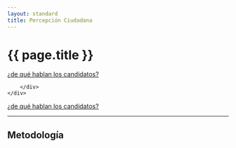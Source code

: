 ```yaml
---
layout: standard
title: Percepción Ciudadana
---
```



<div class='row'>
    <div class='col-sm-7'>
        <h1 class='thin orange'>{{ page.title }}</h1>
    </div>
    <div class='col-sm-5 tright'>
        <a class='next-question' href='{{ site.baseurl }}/de-que-hablan'>
            <span class='question'>¿de qué hablan los candidatos?</span> <i class='icon-arrow-right'></i>
        </a>
    </div>
</div>

<div class='row'>
    <div class='col-md-12 air-top'>
        <div class='tabla-de-agendas' id='charts'>

        </div>
    </div>
</div>

<div class='row'>
    <div class='col-sm-12 tright'>
        <a class='next-question' href='{{ site.baseurl }}/de-que-hablan'>
            <span class='question'>¿de qué hablan los candidatos?</span> <i class='icon-arrow-right'></i>
        </a>
    </div>
</div>

<hr id='metodo'>
<h2 class='air-top orange thin'>Metodología</h2>
<div class='row'>
    <div class='col-sm-6'></div>
    <div class='col-sm-6'></div>
</div>


<!-- Libraries -->
<script src="{{ site.baseurl }}/js/lib/d3.v3.min.js" charset="utf-8"></script>
<script src="{{ site.baseurl }}/js/lib/underscore.js" charset="utf-8"></script>
<script src="{{ site.baseurl }}/js/lib/backbone.js" charset="utf-8"></script>
<script src="{{ site.baseurl }}/js/candidatometro.js"></script>

<script>

    var jsonUrl = '{{ site.baseurl }}/data/percepcion_ciudadana.json';

    var dset = Candidatometro.Dataset()
        .json(jsonUrl);


    var a = {};
    _.extend(a, Backbone.Events);

    a.listenTo(dset, 'dataset:ready', function() {

        var from = new Date('2013-10-01'),
            to = new Date('2013-12-01');

        var data = [
            {name: 'Evelyn Matthei Fornet',          img: 'fot_evelyn_matthei.jpg'},
            {name: 'Michelle Bachelet Jeria',        img: 'fot_michelle_bachelet.jpg'},
            {name: 'Marco Enríquez-Ominami Gumucio', img: 'fot_marco_enriquez-ominami.jpg'},
            {name: 'Alfredo Sfeir Younis',           img: 'fot_alfredo_sfeir.jpg'},
            {name: 'Roxana Miranda Meneses',         img: 'fot_roxana_miranda.jpg'},
            {name: 'Marcel Claude Reyes',            img: 'fot_marcel_claude.jpg'},
            {name: 'Ricardo Israel Zipper',          img: 'fot_ricardo_israel.jpg'},
            {name: 'Tomás Jocelyn-Holt Letelier',    img: 'fot_tomas_jocelyn-holt.jpg'},
            {name: 'Franco Parisi Fernández',        img: 'fot_franco_parisi.jpg'}
        ];


        data.forEach(function(d) {
            d.data = dset.items().get(d.name);
        });

        var barchart = Candidatometro.BarChart()
            .timeDomain(d3.time.days(from, to));

        var rowCandidato = d3.select('#charts').selectAll('div.row.candidato')
            .data(data)
            .enter()
            .append('div')
            .attr('class', 'row candidato');

        // Avatar
        var divAvatar = rowCandidato.append('div')
            .attr('class', 'col-sm-2 avatar');

        divAvatar
            .append('img')
            .attr('class', 'img-circle')
            .attr('src', function(d) { return '{{ site.baseurl }}/img/' + d.img; });

        divAvatar.append('h6')
            .attr('class', 'bold uc')
            .text(function(d) {
                var name = d.name.split(' ');
                return name[0] + ' ' + name[1];
            });

        var divGraph = rowCandidato.append('div')
            .attr('class', 'col-sm-10 graph')
            .append('div')
            .attr('class', 'chart')
            .call(barchart);




    });

</script>

